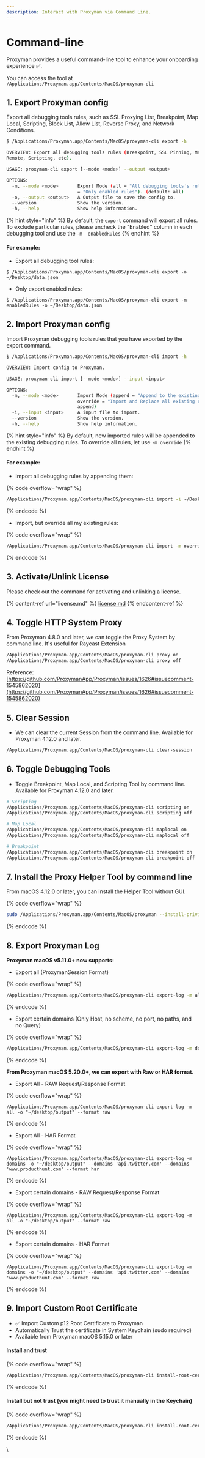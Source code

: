 ```yaml
---
description: Interact with Proxyman via Command Line.
---
```


# Command-line

Proxyman provides a useful command-line tool to enhance your onboarding experience ✅.

You can access the tool at `/Applications/Proxyman.app/Contents/MacOS/proxyman-cli`

## 1. Export Proxyman config

Export all debugging tools rules, such as SSL Proxying List, Breakpoint, Map Local, Scripting, Block List, Allow List, Reverse Proxy, and Network Conditions.

```bash
$ /Applications/Proxyman.app/Contents/MacOS/proxyman-cli export -h

OVERVIEW: Export all debugging tools rules (Breakpoint, SSL Pinning, Map Local, Map
Remote, Scripting, etc).

USAGE: proxyman-cli export [--mode <mode>] --output <output>

OPTIONS:
  -m, --mode <mode>       Export Mode (all = "All debugging tools's rules", enabledRules
                          = "Only enabled rules"). (default: all)
  -o, --output <output>   A Output file to save the config to.
  --version               Show the version.
  -h, --help              Show help information.
```

{% hint style="info" %}
By default, the `export` command will export all rules. To exclude particular rules, please uncheck the "Enabled" column in each debugging tool and use the `-m  enabledRules`
{% endhint %}

#### For example:

* Export all debugging tool rules:

`$ /Applications/Proxyman.app/Contents/MacOS/proxyman-cli export -o ~/Desktop/data.json`

* Only export enabled rules:

`$ /Applications/Proxyman.app/Contents/MacOS/proxyman-cli export -m enabledRules -o ~/Desktop/data.json`

## 2. Import Proxyman config

Import Proxyman debugging tools rules that you have exported by the export command.

```bash
$ /Applications/Proxyman.app/Contents/MacOS/proxyman-cli import -h

OVERVIEW: Import config to Proxyman.

USAGE: proxyman-cli import [--mode <mode>] --input <input>

OPTIONS:
  -m, --mode <mode>       Import Mode (append = "Append to the existing rules"),
                          override = "Import and Replace all existing rules". (default:
                          append)
  -i, --input <input>     A input file to import.
  --version               Show the version.
  -h, --help              Show help information.
```

{% hint style="info" %}
By default, new imported rules will be appended to the existing debugging rules. To override all rules, let use `-m override`
{% endhint %}

#### For example:

* Import all debugging rules by appending them:

{% code overflow="wrap" %}
```bash
/Applications/Proxyman.app/Contents/MacOS/proxyman-cli import -i ~/Desktop/data.json
```
{% endcode %}



* Import, but override all my existing rules:

{% code overflow="wrap" %}
```bash
/Applications/Proxyman.app/Contents/MacOS/proxyman-cli import -m override -i ~/Desktop/data.json
```
{% endcode %}



## 3. Activate/Unlink License

Please check out the command for activating and unlinking a license.

{% content-ref url="license.md" %}
[license.md](license.md)
{% endcontent-ref %}

## 4. Toggle HTTP System Proxy

From Proxyman 4.8.0 and later, we can toggle the Proxy System by command line. It's useful for Raycast Extension

```bash
/Applications/Proxyman.app/Contents/MacOS/proxyman-cli proxy on
/Applications/Proxyman.app/Contents/MacOS/proxyman-cli proxy off
```

Reference: [https://github.com/ProxymanApp/Proxyman/issues/1626#issuecomment-1545862020](https://github.com/ProxymanApp/Proxyman/issues/1626#issuecomment-1545862020)

## 5. Clear Session

* We can clear the current Session from the command line. Available for Proxyman 4.12.0 and later.

```bash
/Applications/Proxyman.app/Contents/MacOS/proxyman-cli clear-session
```

## 6. Toggle Debugging Tools

* Toggle Breakpoint, Map Local, and Scripting Tool by command line. Available for Proxyman 4.12.0 and later.

```bash
# Scripting
/Applications/Proxyman.app/Contents/MacOS/proxyman-cli scripting on
/Applications/Proxyman.app/Contents/MacOS/proxyman-cli scripting off

# Map Local
/Applications/Proxyman.app/Contents/MacOS/proxyman-cli maplocal on
/Applications/Proxyman.app/Contents/MacOS/proxyman-cli maplocal off

# Breakpoint
/Applications/Proxyman.app/Contents/MacOS/proxyman-cli breakpoint on
/Applications/Proxyman.app/Contents/MacOS/proxyman-cli breakpoint off
```

## 7. Install the Proxy Helper Tool by command line

From macOS 4.12.0 or later, you can install the Helper Tool without GUI.

{% code overflow="wrap" %}
```bash
sudo /Applications/Proxyman.app/Contents/MacOS/proxyman --install-privileged-components
```
{% endcode %}

## 8. Export Proxyman Log

**Proxyman macOS v5.11.0+ now supports:**

* Export all (ProxymanSession Format)

{% code overflow="wrap" %}
```bash
/Applications/Proxyman.app/Contents/MacOS/proxyman-cli export-log -m all -o "~/desktop/output"
```
{% endcode %}

* Export certain domains (Only Host, no scheme, no port, no paths, and no Query)

{% code overflow="wrap" %}
```bash
/Applications/Proxyman.app/Contents/MacOS/proxyman-cli export-log -m domains -o "~/desktop/output" --domains 'api.twitter.com' --domains 'www.producthunt.com'
```
{% endcode %}

**From Proxyman macOS 5.20.0+, we can export with Raw or HAR format.**

* Export All - RAW Request/Response Format

{% code overflow="wrap" %}
```
/Applications/Proxyman.app/Contents/MacOS/proxyman-cli export-log -m all -o "~/desktop/output" --format raw
```
{% endcode %}

* Export All - HAR Format

{% code overflow="wrap" %}
```
/Applications/Proxyman.app/Contents/MacOS/proxyman-cli export-log -m domains -o "~/desktop/output" --domains 'api.twitter.com' --domains 'www.producthunt.com' --format har
```
{% endcode %}

* Export certain domains - RAW Request/Response Format

{% code overflow="wrap" %}
```
/Applications/Proxyman.app/Contents/MacOS/proxyman-cli export-log -m all -o "~/desktop/output" --format raw
```
{% endcode %}

* Export certain domains - HAR Format

{% code overflow="wrap" %}
```
/Applications/Proxyman.app/Contents/MacOS/proxyman-cli export-log -m domains -o "~/desktop/output" --domains 'api.twitter.com' --domains 'www.producthunt.com' --format raw
```
{% endcode %}

## 9. Import Custom Root Certificate

* ✅ Import Custom p12 Root Certificate to Proxyman
* Automatically Trust the certificate in System Keychain (sudo required)
* Available from Proxyman macOS 5.15.0 or later

#### Install and trust

{% code overflow="wrap" %}
```bash
/Applications/Proxyman.app/Contents/MacOS/proxyman-cli install-root-cert <certificate_path> --password <your_cert_password> --trust
```
{% endcode %}

#### Install but not trust (you might need to trust it manually in the Keychain)

{% code overflow="wrap" %}
```bash
/Applications/Proxyman.app/Contents/MacOS/proxyman-cli install-root-cert <certificate_path> --password <your_cert_password>
```
{% endcode %}

\




